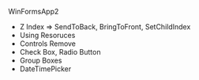 WinFormsApp2
* Z Index => SendToBack, BringToFront, SetChildIndex
* Using Resoruces
* Controls Remove
* Check Box, Radio Button
* Group Boxes
* DateTimePicker
